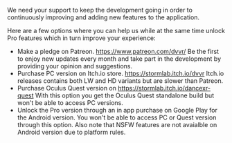 We need your support to keep the development going in order to continuously improving and adding new features to the application. 

Here are a few options where you can help us while at the same time unlock Pro features which in turn improve your experience: 

* Make a pledge on Patreon. https://www.patreon.com/dvvr/ Be the first to enjoy new updates every month and take part in the development by providing your opinion and suggestions. 
* Purchase PC version on Itch.io store. https://stormlab.itch.io/dvvr Itch.io releases contains both LW and HD variants but are slower than Patreon.  
* Purchase Oculus Quest version on https://stormlab.itch.io/dancexr-quest With this option you get the Oculus Quest standalone build but won't be able to access PC versions. 
* Unlock the Pro version through an in app purchase on Google Play for the Android version. You won't be able to access PC or Quest version through this option. Also note that NSFW features are not avaialble on Android version due to platform rules. 
